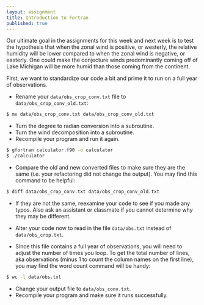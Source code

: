 ```yaml
---
layout: assignment
title: Introduction to Fortran
published: true
---
```


Our ultimate goal in the assignments for this week and next week is to test the hypothesis that when the zonal wind is positive, or westerly, the relative humidity will be lower compared to when the zonal wind is negative, or easterly. One could make the conjecture winds predominantly coming off of Lake Michigan will be more humid than those coming from the continent.

First, we want to standardize our code a bit and prime it to run on a full year of observations.

* Rename your `data/obs_crop_conv.txt` file to `data/obs_crop_conv_old.txt`:

~~~ bash
$ mv data/obs_crop_conv.txt data/obs_crop_conv_old.txt
~~~

* Turn the degree to radian conversion into a subroutine.
* Turn the wind decomposition into a subroutine.
* Recompile your program and run it again.

~~~ bash
$ gfortran calculator.f90 -o calculator
$ ./calculator
~~~

* Compare the old and new converted files to make sure they are the same (i.e. your refactoring did not change the output). You may find this command to be helpful:

~~~ bash
$ diff data/obs_crop_conv.txt data/obs_crop_conv_old.txt
~~~

  * If they are not the same, reexamine your code to see if you made any typos. Also ask an assistant or classmate if you cannot determine why they may be different.

* Alter your code now to read in the file `data/obs.txt` instead of `data/obs_crop.txt`.
* Since this file contains a full year of observations, you will need to adjust the number of times you loop. To get the total number of lines, aka observations (minus 1 to count the column names on the first line), you may find the word count command will be handy:

~~~ bash
$ wc -l data/obs.txt
~~~

* Change your output file to `data/obs_conv.txt`.
* Recompile your program and make sure it runs successfully.

